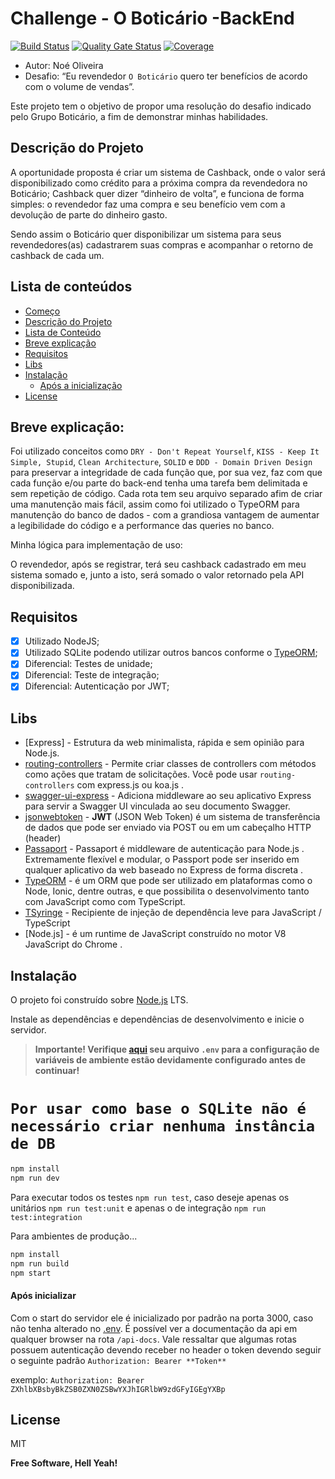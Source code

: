 # Challenge - O Boticário -BackEnd <a id="comeco" />

[![Build Status](https://travis-ci.org/joemccann/dillinger.svg?branch=master)](https://travis-ci.org/joemccann/dillinger) [![Quality Gate Status](https://sonarcloud.io/api/project_badges/measure?project=noeoliveira_projeto-grupo-boticario&metric=alert_status)](https://sonarcloud.io/dashboard?id=noeoliveira_projeto-grupo-boticario) [![Coverage](https://sonarcloud.io/api/project_badges/measure?project=noeoliveira_projeto-grupo-boticario&metric=coverage)](https://sonarcloud.io/dashboard?id=noeoliveira_projeto-grupo-boticario)

- Autor: Noé Oliveira
- Desafio: “Eu revendedor `O Boticário` quero ter benefícios de acordo com o volume de vendas”.

Este projeto tem o objetivo de propor uma resolução do desafio indicado pelo Grupo Boticário, a fim de demonstrar minhas habilidades.

## Descrição do Projeto <a id="descricao" />

A oportunidade proposta é criar um sistema de Cashback, onde o valor será disponibilizado como crédito para a próxima compra da revendedora no Boticário;
Cashback quer dizer “dinheiro de volta”, e funciona de forma simples: o revendedor faz uma compra e seu benefício vem com a devolução de parte do dinheiro gasto.

Sendo assim o Boticário quer disponibilizar um sistema para seus revendedores(as) cadastrarem suas compras e acompanhar o retorno de cashback de cada um.

## Lista de conteúdos <a id="lista-de-conteudo" />

<!--ts-->

- [Começo](#comeco)
- [Descrição do Projeto](#descricao)
- [Lista de Conteúdo](#lista-de-conteudo)
- [Breve explicação](#explicacao)
- [Requisitos](#requisitos)
- [Libs](#libs)
- [Instalação](#instalacao)
  - [Após a inicialização](#init)
- [License](#license)
<!--te-->

## Breve explicação: <a id="explicacao"/>

Foi utilizado conceitos como `DRY - Don't Repeat Yourself`, `KISS - Keep It Simple, Stupid`, `Clean Architecture`, `SOLID` e `DDD - Domain Driven Design` para preservar a integridade de cada função que, por sua vez, faz com que cada função e/ou parte do back-end tenha uma tarefa bem delimitada e sem repetição de código. Cada rota tem seu arquivo separado afim de criar uma manutenção mais fácil, assim como foi utilizado o TypeORM para manutenção do banco de dados - com a grandiosa vantagem de aumentar a legibilidade do código e a performance das queries no banco.

Minha lógica para implementação de uso:

O revendedor, após se registrar, terá seu cashback cadastrado em meu sistema somado e, junto a isto, será somado o valor retornado pela API disponibilizada.

## Requisitos <a id="requisitos" />

- [x] Utilizado NodeJS;
- [x] Utilizado SQLite podendo utilizar outros bancos conforme o [TypeORM](https://typeorm.io);
- [x] Diferencial: Testes de unidade;
- [x] Diferencial: Teste de integração;
- [x] Diferencial: Autenticação por JWT;

## Libs <a id="libs" />

- [Express] - Estrutura da web minimalista, rápida e sem opinião para Node.js.
- [routing-controllers](https://github.com/typestack/routing-controllers) - Permite criar classes de controllers com métodos como ações que tratam de solicitações. Você pode usar `routing-controllers` com express.js ou koa.js .
- [swagger-ui-express](https://github.com/scottie1984/swagger-ui-express) - Adiciona middleware ao seu aplicativo Express para servir a Swagger UI vinculada ao seu documento Swagger.
- [jsonwebtoken](https://github.com/auth0/node-jsonwebtoken#readme) - **JWT** (JSON Web Token) é um sistema de transferência de dados que pode ser enviado via POST ou em um cabeçalho HTTP (header)
- [Passaport](http://www.passportjs.org/) - Passaport é middleware de autenticação para Node.js . Extremamente flexível e modular, o Passport pode ser inserido em qualquer aplicativo da web baseado no Express de forma discreta .
- [TypeORM](https://typeorm.io) - é um ORM que pode ser utilizado em plataformas como o Node, Ionic, dentre outras, e que possibilita o desenvolvimento tanto com JavaScript como com TypeScript.
- [TSyringe](https://github.com/microsoft/tsyringe) - Recipiente de injeção de dependência leve para JavaScript / TypeScript
- [Node.js] - é um runtime de JavaScript construído no motor V8 JavaScript do Chrome .

## Instalação <a id="instalacao" />

O projeto foi construído sobre [Node.js](https://nodejs.org/) LTS.

Instale as dependências e dependências de desenvolvimento e inicie o servidor.

> **Importante! Verifique [aqui](.env.example) seu arquivo `.env` para a configuração de variáveis de ambiente estão devidamente configurado antes de continuar!**

# `Por usar como base o SQLite não é necessário criar nenhuma instância de DB`

```bash
npm install
npm run dev
```

Para executar todos os testes `npm run test`, caso deseje apenas os unitários `npm run test:unit` e apenas o de integração `npm run test:integration`

Para ambientes de produção...

```bash
npm install
npm run build
npm start
```

#### Após inicializar <a id="init" />

Com o start do servidor ele é inicializado por padrão na porta 3000, caso não tenha alterado no [.env](.env.example). É possível ver a documentação da api em qualquer browser na rota `/api-docs`. Vale ressaltar que algumas rotas possuem autenticação devendo receber no header o token devendo seguir o seguinte padrão `Authorization: Bearer **Token**`

exemplo: `Authorization: Bearer ZXhlbXBsbyBkZSB0ZXN0ZSBwYXJhIGRlbW9zdGFyIGEgYXBp`

## License <a id="license" />

MIT

**Free Software, Hell Yeah!**
